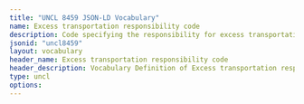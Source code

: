 ```yaml
---
title: "UNCL 8459 JSON-LD Vocabulary"
name: Excess transportation responsibility code
description: Code specifying the responsibility for excess transportation.
jsonid: "uncl8459"
layout: vocabulary
header_name: Excess transportation responsibility code
header_description: Vocabulary Definition of Excess transportation responsibility code semantics in HTML format. JSON-LD format is available at [uncl8459.jsonld](/vocabulary/uncl8459.jsonld)
type: uncl
options:
---
```

